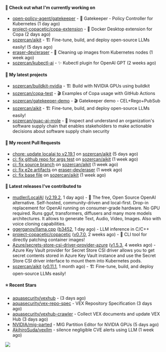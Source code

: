 #### 👷 Check out what I'm currently working on

- [open-policy-agent/gatekeeper](https://github.com/open-policy-agent/gatekeeper) - 🐊 Gatekeeper - Policy Controller for Kubernetes (1 day ago)
- [project-copacetic/copa-extension](https://github.com/project-copacetic/copa-extension) - 🐳 Docker Desktop extension for Copa (2 days ago)
- [sozercan/aikit](https://github.com/sozercan/aikit) - 🏗️ Fine-tune, build, and deploy open-source LLMs easily! (5 days ago)
- [eraser-dev/eraser](https://github.com/eraser-dev/eraser) - 🧹 Cleaning up images from Kubernetes nodes (1 week ago)
- [sozercan/kubectl-ai](https://github.com/sozercan/kubectl-ai) - ✨ Kubectl plugin for OpenAI GPT (2 weeks ago)

#### 🌱 My latest projects

- [sozercan/buildkit-nvidia](https://github.com/sozercan/buildkit-nvidia) - 🏗️ Build with NVIDIA GPUs using buildkit
- [sozercan/copa-test](https://github.com/sozercan/copa-test) - 🎬 Examples of Copa usage with GitHub Actions
- [sozercan/gatekeeper-demo](https://github.com/sozercan/gatekeeper-demo) - 🎬 Gatekeeper demo - CEL&#43;Rego&#43;PubSub
- [sozercan/aikit](https://github.com/sozercan/aikit) - 🏗️ Fine-tune, build, and deploy open-source LLMs easily!
- [sozercan/guac-ai-mole](https://github.com/sozercan/guac-ai-mole) - 🥑 Inspect and understand an organization&#39;s software supply chain that enables stakeholders to make actionable decisions about software supply chain security

#### 🔨 My recent Pull Requests

- [chore: update localai to v2.19.1](https://github.com/sozercan/aikit/pull/340) on [sozercan/aikit](https://github.com/sozercan/aikit) (5 days ago)
- [ci: fix github repo for args test](https://github.com/sozercan/aikit/pull/339) on [sozercan/aikit](https://github.com/sozercan/aikit) (1 week ago)
- [ci: fix source branch](https://github.com/sozercan/aikit/pull/338) on [sozercan/aikit](https://github.com/sozercan/aikit) (1 week ago)
- [ci: fix e2e artifacts](https://github.com/eraser-dev/eraser/pull/1054) on [eraser-dev/eraser](https://github.com/eraser-dev/eraser) (1 week ago)
- [ci: fix base file](https://github.com/sozercan/aikit/pull/334) on [sozercan/aikit](https://github.com/sozercan/aikit) (1 week ago)

#### 🚀 Latest releases I've contributed to

- [mudler/LocalAI](https://github.com/mudler/LocalAI) ([v2.19.2](https://github.com/mudler/LocalAI/releases/tag/v2.19.2), 1 day ago) - :robot: The free, Open Source OpenAI alternative. Self-hosted, community-driven and local-first. Drop-in replacement for OpenAI running on consumer-grade hardware. No GPU required. Runs gguf, transformers, diffusers and many more models architectures. It allows to generate Text, Audio, Video, Images. Also with voice cloning capabilities.
- [ggerganov/llama.cpp](https://github.com/ggerganov/llama.cpp) ([b3452](https://github.com/ggerganov/llama.cpp/releases/tag/b3452), 1 day ago) - LLM inference in C/C&#43;&#43;
- [project-copacetic/copacetic](https://github.com/project-copacetic/copacetic) ([v0.7.0](https://github.com/project-copacetic/copacetic/releases/tag/v0.7.0), 2 weeks ago) - 🧵 CLI tool for directly patching container images!
- [Azure/secrets-store-csi-driver-provider-azure](https://github.com/Azure/secrets-store-csi-driver-provider-azure) ([v1.5.3](https://github.com/Azure/secrets-store-csi-driver-provider-azure/releases/tag/v1.5.3), 4 weeks ago) - Azure Key Vault provider for Secret Store CSI driver allows you to get secret contents stored in Azure Key Vault instance and use the Secret Store CSI driver interface to mount them into Kubernetes pods.
- [sozercan/aikit](https://github.com/sozercan/aikit) ([v0.11.1](https://github.com/sozercan/aikit/releases/tag/v0.11.1), 1 month ago) - 🏗️ Fine-tune, build, and deploy open-source LLMs easily!

#### ⭐ Recent Stars

- [aquasecurity/vexhub](https://github.com/aquasecurity/vexhub) -  (3 days ago)
- [aquasecurity/vex-repo-spec](https://github.com/aquasecurity/vex-repo-spec) - VEX Repository Specification (3 days ago)
- [aquasecurity/vexhub-crawler](https://github.com/aquasecurity/vexhub-crawler) - Collect VEX documents and update VEX Hub (3 days ago)
- [NVIDIA/mig-parted](https://github.com/NVIDIA/mig-parted) - MIG Partition Editor for NVIDIA GPUs (5 days ago)
- [AkihiroSuda/vexllm](https://github.com/AkihiroSuda/vexllm) - silence negligible CVE alerts using LLM (1 week ago)

![](https://github-readme-stats.vercel.app/api?username=sozercan&theme=vision-friendly-dark&hide_border=false&include_all_commits=true&count_private=true)
